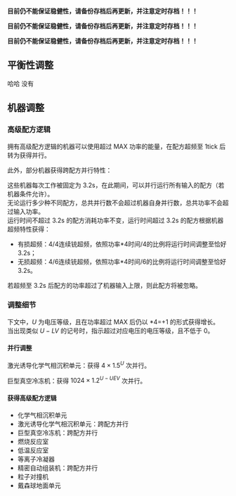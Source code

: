 **目前仍不能保证稳健性，请备份存档后再更新，并注意定时存档！！！**

**目前仍不能保证稳健性，请备份存档后再更新，并注意定时存档！！！**

**目前仍不能保证稳健性，请备份存档后再更新，并注意定时存档！！！**

## 平衡性调整

哈哈 没有

## 机器调整

### 高级配方逻辑

拥有高级配方逻辑的机器可以使用超过 MAX 功率的能量，在配方超频至 1tick 后转为获得并行。

此外，部分机器获得跨配方并行特性：

这些机器每次工作被固定为 3.2s，在此期间，可以并行运行所有输入的配方（若机器条件允许）。  
无论运行多少种不同配方，总共并行数不会超过机器自身并行数，总共功率不会超过输入功率。  
运行时间不超过 3.2s 的配方消耗功率不变，运行时间超过 3.2s 的配方根据机器超频特性获得：
- 有损超频：4/4连续铳超频，依照功率*4时间/4的比例将运行时间调整至恰好 3.2s；
- 无损超频：4/6连续铳超频，依照功率*4时间/6的比例将运行时间调整至恰好 3.2s。

若超频至 3.2s 后配方的功率超过了机器输入上限，则此配方将被忽略。

### 调整细节

下文中，$U$ 为电压等级，且在功率超过 MAX 后仍以 *4=+1 的形式获得增长。  
当出现类似 $U-LV$ 的记号时，指示超过对应电压的电压等级，且不低于 $0$。

#### 并行调整

激光诱导化学气相沉积单元：获得 $4\times1.5^{U}$ 次并行。

巨型真空冷冻机：获得 $1024\times1.2^{U-UEV}$ 次并行。

#### 获得高级配方逻辑

- 化学气相沉积单元
- 激光诱导化学气相沉积单元：跨配方并行
- 巨型真空冷冻机：跨配方并行
- 燃烧反应室
- 低温反应室
- 等离子冷凝器
- 精密自动组装机：跨配方并行
- 粒子对撞机
- 戴森球地面单元